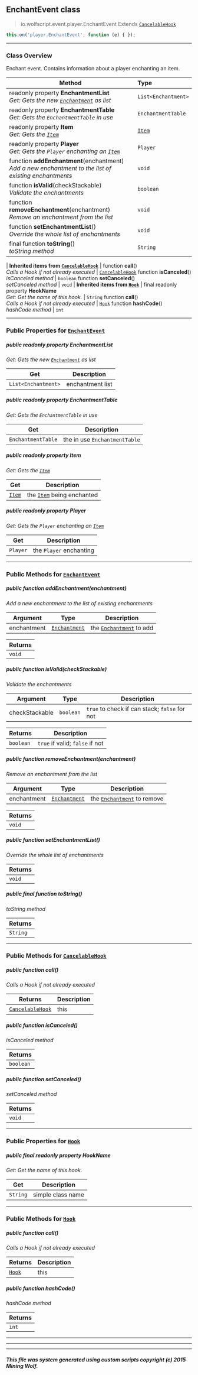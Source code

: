 ## EnchantEvent __class__

>io.wolfscript.event.player.EnchantEvent
>Extends [`CancelableHook`](../CancelableHook.md)
``` javascript
this.on('player.EnchantEvent', function (e) { });
```


---

### Class Overview

Enchant event. Contains information about a player enchanting an item.

Method | Type   
--- | :--- 
 readonly property __EnchantmentList__ <br> _Get: Gets the new [`Enchantment`](../../api/inventory/Enchantment.md) as list_ | `List<Enchantment>`
 readonly property __EnchantmentTable__ <br> _Get: Gets the `EnchantmentTable` in use_ | `EnchantmentTable`
 readonly property __Item__ <br> _Get: Gets the [`Item`](../../api/inventory/Item.md)_ | [`Item`](../../api/inventory/Item.md)
 readonly property __Player__ <br> _Get: Gets the `Player` enchanting an [`Item`](../../api/inventory/Item.md)_ | `Player`
 function __addEnchantment__(enchantment) <br> _Add a new enchantment to the list of existing enchantments_ | `void`
 function __isValid__(checkStackable) <br> _Validate the enchantments_ | `boolean`
 function __removeEnchantment__(enchantment) <br> _Remove an enchantment from the list_ | `void`
 function __setEnchantmentList__() <br> _Override the whole list of enchantments_ | `void`
final function __toString__() <br> _toString method_ | `String`
 |
__Inherited items from [`CancelableHook`](../CancelableHook.md)__ |
 function __call__() <br> _Calls a Hook if not already executed_ | [`CancelableHook`](../CancelableHook.md)
 function __isCanceled__() <br> _isCanceled method_ | `boolean`
 function __setCanceled__() <br> _setCanceled method_ | `void`
 |
__Inherited items from [`Hook`](../Hook.md)__ |
final readonly property __HookName__ <br> _Get: Get the name of this hook._ | `String`
 function __call__() <br> _Calls a Hook if not already executed_ | [`Hook`](../Hook.md)
 function __hashCode__() <br> _hashCode method_ | `int`







---


### Public Properties for [`EnchantEvent`](EnchantEvent.md)

##### <a id='enchantmentlist'></a>public  readonly property __EnchantmentList__

_Get: Gets the new [`Enchantment`](../../api/inventory/Enchantment.md) as list_

Get | Description
--- | --- 
`List<Enchantment>` | enchantment list



##### <a id='enchantmenttable'></a>public  readonly property __EnchantmentTable__

_Get: Gets the `EnchantmentTable` in use_

Get | Description
--- | --- 
`EnchantmentTable` | the in use `EnchantmentTable`



##### <a id='item'></a>public  readonly property __Item__

_Get: Gets the [`Item`](../../api/inventory/Item.md)_

Get | Description
--- | --- 
[`Item`](../../api/inventory/Item.md) | the [`Item`](../../api/inventory/Item.md) being enchanted



##### <a id='player'></a>public  readonly property __Player__

_Get: Gets the `Player` enchanting an [`Item`](../../api/inventory/Item.md)_

Get | Description
--- | --- 
`Player` | the `Player` enchanting



---

### Public Methods for [`EnchantEvent`](EnchantEvent.md)

##### <a id='addenchantment'></a>public  function __addEnchantment__(enchantment)

_Add a new enchantment to the list of existing enchantments_

Argument | Type | Description  
--- | --- | --- 
enchantment | [`Enchantment`](../../api/inventory/Enchantment.md) | the [`Enchantment`](../../api/inventory/Enchantment.md) to add

Returns | 
--- | 
`void` |


##### <a id='isvalid'></a>public  function __isValid__(checkStackable)

_Validate the enchantments_

Argument | Type | Description  
--- | --- | --- 
checkStackable | `boolean` | `true` to check if can stack; `false` for not

Returns | Description
--- | --- 
`boolean` | `true` if valid; `false` if not


##### <a id='removeenchantment'></a>public  function __removeEnchantment__(enchantment)

_Remove an enchantment from the list_

Argument | Type | Description  
--- | --- | --- 
enchantment | [`Enchantment`](../../api/inventory/Enchantment.md) | the [`Enchantment`](../../api/inventory/Enchantment.md) to remove

Returns | 
--- | 
`void` |


##### <a id='setenchantmentlist'></a>public  function __setEnchantmentList__()

_Override the whole list of enchantments_

Returns | 
--- | 
`void` |


##### <a id='tostring'></a>public final function __toString__()

_toString method_

Returns | 
--- | 
`String` |


---

### Public Methods for [`CancelableHook`](../CancelableHook.md)

##### <a id='call'></a>public  function __call__()

_Calls a Hook if not already executed_

Returns | Description
--- | --- 
[`CancelableHook`](../CancelableHook.md) | this


##### <a id='iscanceled'></a>public  function __isCanceled__()

_isCanceled method_

Returns | 
--- | 
`boolean` |


##### <a id='setcanceled'></a>public  function __setCanceled__()

_setCanceled method_

Returns | 
--- | 
`void` |


---

### Public Properties for [`Hook`](../Hook.md)

##### <a id='hookname'></a>public final readonly property __HookName__

_Get: Get the name of this hook._

Get | Description
--- | --- 
`String` | simple class name



---

### Public Methods for [`Hook`](../Hook.md)

##### <a id='call'></a>public  function __call__()

_Calls a Hook if not already executed_

Returns | Description
--- | --- 
[`Hook`](../Hook.md) | this


##### <a id='hashcode'></a>public  function __hashCode__()

_hashCode method_

Returns | 
--- | 
`int` |


---


---


---


##### This file was system generated using custom scripts copyright (c) 2015 Mining Wolf.
	

